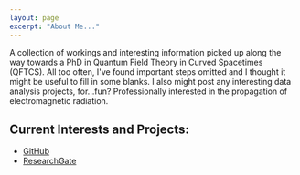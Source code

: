 ```yaml
---
layout: page
excerpt: "About Me..."
---
```


A collection of workings and interesting information picked up along the way towards a PhD in Quantum Field Theory in Curved Spacetimes (QFTCS). All too often, I've found important steps omitted and I thought it might be useful to fill in some blanks. I also might post any interesting data analysis projects, for...fun? Professionally interested in the propagation of electromagnetic radiation.

## Current Interests and Projects:

- [GitHub](https://github.com/TrivialProof)
- [ResearchGate](https://www.researchgate.net/profile/Eoin-Scanlon)
